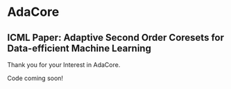 # AdaCore
## ICML Paper: Adaptive Second Order Coresets for Data-efficient Machine Learning

Thank you for your Interest in AdaCore. 

Code coming soon!
